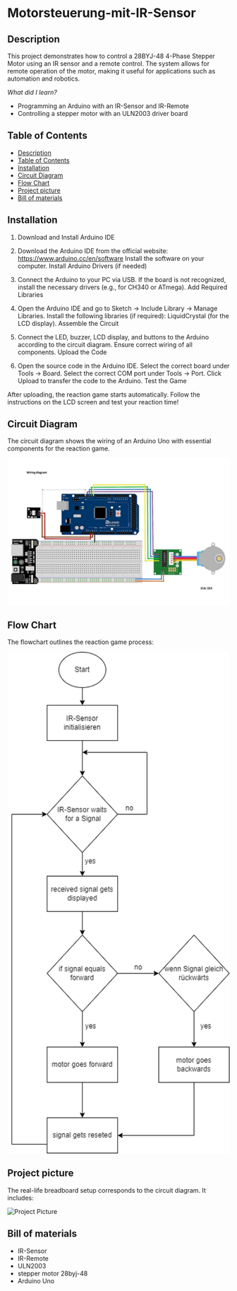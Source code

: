 # Motorsteuerung-mit-IR-Sensor

## Description

This project demonstrates how to control a 28BYJ-48 4-Phase Stepper Motor using an IR sensor and a remote control. The system allows for remote operation of the motor, making it useful for applications such as automation and robotics.

*What did I learn?*

- Programming an Arduino with an IR-Sensor and IR-Remote
- Controlling a stepper motor with an ULN2003 driver board

## Table of Contents

  - [Description](#description)
  - [Table of Contents](#table-of-contents)
  - [Installation](#installation)
  - [Circuit Diagram](#circuit-diagram)
  - [Flow Chart](#flow-chart)
  - [Project picture](#project-picture)
  - [Bill of materials](#bill-of-materials)

## Installation

1. Download and Install Arduino IDE

2. Download the Arduino IDE from the official website: https://www.arduino.cc/en/software
Install the software on your computer.
Install Arduino Drivers (if needed)

3. Connect the Arduino to your PC via USB.
If the board is not recognized, install the necessary drivers (e.g., for CH340 or ATmega).
Add Required Libraries

4. Open the Arduino IDE and go to Sketch → Include Library → Manage Libraries.
Install the following libraries (if required):
LiquidCrystal (for the LCD display).
Assemble the Circuit

5. Connect the LED, buzzer, LCD display, and buttons to the Arduino according to the circuit diagram.
Ensure correct wiring of all components.
Upload the Code

6. Open the source code in the Arduino IDE.
Select the correct board under Tools → Board.
Select the correct COM port under Tools → Port.
Click Upload to transfer the code to the Arduino.
Test the Game

After uploading, the reaction game starts automatically.
Follow the instructions on the LCD screen and test your reaction time!

## Circuit Diagram

The circuit diagram shows the wiring of an Arduino Uno with essential components for the reaction game. 

<img src="assets/images/Circuit_Diagram.png" alt="Circuit Diagram" style="width:580px;"/>

## Flow Chart

The flowchart outlines the reaction game process:

<img src="assets/images/Flowchart.png" alt="Flow Chart" style="width:580px;"/>

## Project picture

The real-life breadboard setup corresponds to the circuit diagram. It includes:

<img src="assets/images/Project_Picture.jpg" alt="Project Picture" style="width:380px;"/>

## Bill of materials

- IR-Sensor
- IR-Remote
- ULN2003
- stepper motor 28byj-48 
- Arduino Uno